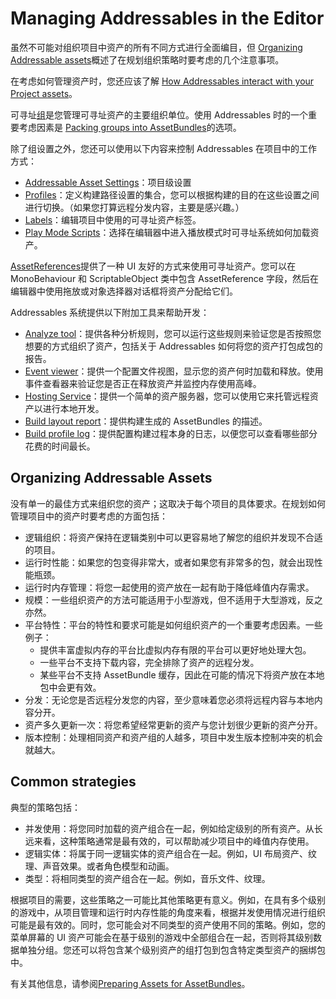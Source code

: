 # Managing Addressables in the Editor

虽然不可能对组织项目中资产的所有不同方式进行全面编目，但 [Organizing Addressable assets](https://docs.unity3d.com/Packages/com.unity.addressables@1.19/manual/AddressableAssetsDevelopmentCycle.html#organizing-addressable-assets)概述了在规划组织策略时要考虑的几个注意事项。

在考虑如何管理资产时，您还应该了解 [How Addressables interact with your Project assets](https://docs.unity3d.com/Packages/com.unity.addressables@1.19/manual/ManagingAssets.html)。

可寻址[组](https://docs.unity3d.com/Packages/com.unity.addressables@1.19/manual/Groups.html)是您管理可寻址资产的主要组织单位。使用 Addressables 时的一个重要考虑因素是 [Packing groups into AssetBundles](https://docs.unity3d.com/Packages/com.unity.addressables@1.19/manual/PackingGroupsAsBundles.html)的选项。

除了组设置之外，您还可以使用以下内容来控制 Addressables 在项目中的工作方式：

- [Addressable Asset Settings](https://docs.unity3d.com/Packages/com.unity.addressables@1.19/manual/AddressableAssetSettings.html)：项目级设置
- [Profiles](https://docs.unity3d.com/Packages/com.unity.addressables@1.19/manual/AddressableAssetsProfiles.html)：定义构建路径设置的集合，您可以根据构建的目的在这些设置之间进行切换。（如果您打算远程分发内容，主要是感兴趣。）
- [Labels](https://docs.unity3d.com/Packages/com.unity.addressables@1.19/manual/Labels.html)：编辑项目中使用的可寻址资产标签。
- [Play Mode Scripts](https://docs.unity3d.com/Packages/com.unity.addressables@1.19/manual/Groups.html#play-mode-scripts)：选择在编辑器中进入播放模式时可寻址系统如何加载资产。

[AssetReferences](https://docs.unity3d.com/Packages/com.unity.addressables@1.19/manual/AssetReferences.html)提供了一种 UI 友好的方式来使用可寻址资产。您可以在 MonoBehaviour 和 ScriptableObject 类中包含 AssetReference 字段，然后在编辑器中使用拖放或对象选择器对话框将资产分配给它们。

Addressables 系统提供以下附加工具来帮助开发：

- [Analyze tool](https://docs.unity3d.com/Packages/com.unity.addressables@1.19/manual/AnalyzeTool.html)：提供各种分析规则，您可以运行这些规则来验证您是否按照您想要的方式组织了资产，包括关于 Addressables 如何将您的资产打包成包的报告。
- [Event viewer](https://docs.unity3d.com/Packages/com.unity.addressables@1.19/manual/EventViewer.html)：提供一个配置文件视图，显示您的资产何时加载和释放。使用事件查看器来验证您是否正在释放资产并监控内存使用高峰。
- [Hosting Service](https://docs.unity3d.com/Packages/com.unity.addressables@1.19/manual/AddressableAssetsHostingServices.html)：提供一个简单的资产服务器，您可以使用它来托管远程资产以进行本地开发。
- [Build layout report](https://docs.unity3d.com/Packages/com.unity.addressables@1.19/manual/BuildLayoutReport.html)：提供构建生成的 AssetBundles 的描述。
- [Build profile log](https://docs.unity3d.com/Packages/com.unity.addressables@1.19/manual/BuildProfileLog.html)：提供配置构建过程本身的日志，以便您可以查看哪些部分花费的时间最长。

## Organizing Addressable Assets

没有单一的最佳方式来组织您的资产；这取决于每个项目的具体要求。在规划如何管理项目中的资产时要考虑的方面包括：

- 逻辑组织：将资产保持在逻辑类别中可以更容易地了解您的组织并发现不合适的项目。
- 运行时性能：如果您的包变得非常大，或者如果您有非常多的包，就会出现性能瓶颈。
- 运行时内存管理：将您一起使用的资产放在一起有助于降低峰值内存需求。
- 规模：一些组织资产的方法可能适用于小型游戏，但不适用于大型游戏，反之亦然。
- 平台特性：平台的特性和要求可能是如何组织资产的一个重要考虑因素。一些例子：
  - 提供丰富虚拟内存的平台比虚拟内存有限的平台可以更好地处理大包。
  - 一些平台不支持下载内容，完全排除了资产的远程分发。
  - 某些平台不支持 AssetBundle 缓存，因此在可能的情况下将资产放在本地包中会更有效。
- 分发：无论您是否远程分发您的内容，至少意味着您必须将远程内容与本地内容分开。
- 资产多久更新一次：将您希望经常更新的资产与您计划很少更新的资产分开。
- 版本控制：处理相同资产和资产组的人越多，项目中发生版本控制冲突的机会就越大。

## Common strategies

典型的策略包括：

- 并发使用：将您同时加载的资产组合在一起，例如给定级别的所有资产。从长远来看，这种策略通常是最有效的，可以帮助减少项目中的峰值内存使用。
- 逻辑实体：将属于同一逻辑实体的资产组合在一起。例如，UI 布局资产、纹理、声音效果。或者角色模型和动画。
- 类型：将相同类型的资产组合在一起。例如，音乐文件、纹理。

根据项目的需要，这些策略之一可能比其他策略更有意义。例如，在具有多个级别的游戏中，从项目管理和运行时内存性能的角度来看，根据并发使用情况进行组织可能是最有效的。同时，您可能会对不同类型的资产使用不同的策略。例如，您的菜单屏幕的 UI 资产可能会在基于级别的游戏中全部组合在一起，否则将其级别数据单独分组。您还可以将包含某个级别资产的组打包到包含特定类型资产的捆绑包中。

有关其他信息，请参阅[Preparing Assets for AssetBundles](https://docs.unity3d.com/2019.4/Documentation/Manual/AssetBundles-Preparing.html)。


